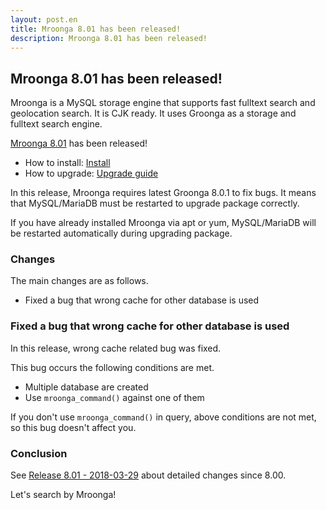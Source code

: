 ```yaml
---
layout: post.en
title: Mroonga 8.01 has been released!
description: Mroonga 8.01 has been released!
---
```


## Mroonga 8.01 has been released!

Mroonga is a MySQL storage engine that supports fast fulltext search
and geolocation search. It is CJK ready. It uses Groonga as a storage
and fulltext search engine.

[Mroonga 8.01](/docs/news.html#release-8.01) has been released!

* How to install: [Install](/docs/install.html)
* How to upgrade: [Upgrade guide](/docs/upgrade.html)

In this release, Mroonga requires latest Groonga 8.0.1 to fix bugs.
It means that MySQL/MariaDB must be restarted to upgrade package correctly.

If you have already installed Mroonga via apt or yum, MySQL/MariaDB will be restarted automatically during upgrading package.

### Changes

The main changes are as follows.

* Fixed a bug that wrong cache for other database is used

### Fixed a bug that wrong cache for other database is used

In this release, wrong cache related bug was fixed.

This bug occurs the following conditions are met.

* Multiple database are created
* Use `mroonga_command()` against one of them

If you don't use `mroonga_command()` in query, above conditions are not met, so this bug doesn't affect you.

### Conclusion

See [Release 8.01 - 2018-03-29](/docs/news.html#release-8.01) about detailed changes since 8.00.

Let's search by Mroonga!
